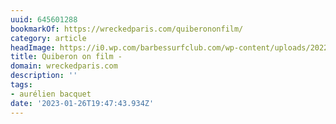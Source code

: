 ```yaml
---
uuid: 645601288
bookmarkOf: https://wreckedparis.com/quiberononfilm/
category: article
headImage: https://i0.wp.com/barbessurfclub.com/wp-content/uploads/2022/01/Photo27_25-1.jpg?fit=1786%2C1190&quality=95&ssl=1
title: Quiberon on film -
domain: wreckedparis.com
description: ''
tags:
- aurélien bacquet
date: '2023-01-26T19:47:43.934Z'
---
```



